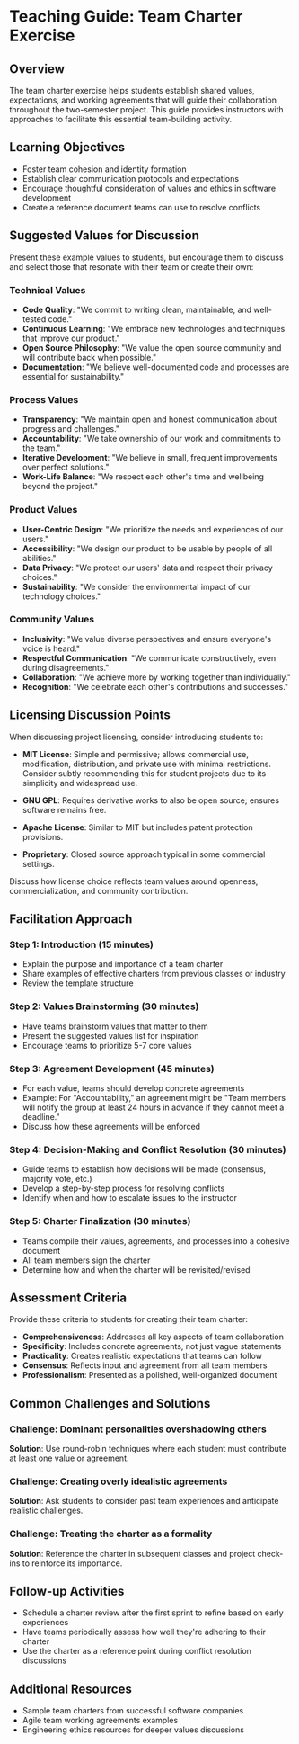 # Teaching Guide: Team Charter Exercise

## Overview
The team charter exercise helps students establish shared values, expectations, and working agreements that will guide their collaboration throughout the two-semester project. This guide provides instructors with approaches to facilitate this essential team-building activity.

## Learning Objectives
- Foster team cohesion and identity formation
- Establish clear communication protocols and expectations
- Encourage thoughtful consideration of values and ethics in software development
- Create a reference document teams can use to resolve conflicts

## Suggested Values for Discussion
Present these example values to students, but encourage them to discuss and select those that resonate with their team or create their own:

### Technical Values
- **Code Quality**: "We commit to writing clean, maintainable, and well-tested code."
- **Continuous Learning**: "We embrace new technologies and techniques that improve our product."
- **Open Source Philosophy**: "We value the open source community and will contribute back when possible."
- **Documentation**: "We believe well-documented code and processes are essential for sustainability."

### Process Values
- **Transparency**: "We maintain open and honest communication about progress and challenges."
- **Accountability**: "We take ownership of our work and commitments to the team."
- **Iterative Development**: "We believe in small, frequent improvements over perfect solutions."
- **Work-Life Balance**: "We respect each other's time and wellbeing beyond the project."

### Product Values
- **User-Centric Design**: "We prioritize the needs and experiences of our users."
- **Accessibility**: "We design our product to be usable by people of all abilities."
- **Data Privacy**: "We protect our users' data and respect their privacy choices."
- **Sustainability**: "We consider the environmental impact of our technology choices."

### Community Values
- **Inclusivity**: "We value diverse perspectives and ensure everyone's voice is heard."
- **Respectful Communication**: "We communicate constructively, even during disagreements."
- **Collaboration**: "We achieve more by working together than individually."
- **Recognition**: "We celebrate each other's contributions and successes."

## Licensing Discussion Points
When discussing project licensing, consider introducing students to:

- **MIT License**: Simple and permissive; allows commercial use, modification, distribution, and private use with minimal restrictions. Consider subtly recommending this for student projects due to its simplicity and widespread use.

- **GNU GPL**: Requires derivative works to also be open source; ensures software remains free.

- **Apache License**: Similar to MIT but includes patent protection provisions.

- **Proprietary**: Closed source approach typical in some commercial settings.

Discuss how license choice reflects team values around openness, commercialization, and community contribution.

## Facilitation Approach

### Step 1: Introduction (15 minutes)
- Explain the purpose and importance of a team charter
- Share examples of effective charters from previous classes or industry
- Review the template structure

### Step 2: Values Brainstorming (30 minutes)
- Have teams brainstorm values that matter to them
- Present the suggested values list for inspiration
- Encourage teams to prioritize 5-7 core values

### Step 3: Agreement Development (45 minutes)
- For each value, teams should develop concrete agreements
- Example: For "Accountability," an agreement might be "Team members will notify the group at least 24 hours in advance if they cannot meet a deadline."
- Discuss how these agreements will be enforced

### Step 4: Decision-Making and Conflict Resolution (30 minutes)
- Guide teams to establish how decisions will be made (consensus, majority vote, etc.)
- Develop a step-by-step process for resolving conflicts
- Identify when and how to escalate issues to the instructor

### Step 5: Charter Finalization (30 minutes)
- Teams compile their values, agreements, and processes into a cohesive document
- All team members sign the charter
- Determine how and when the charter will be revisited/revised

## Assessment Criteria
Provide these criteria to students for creating their team charter:

- **Comprehensiveness**: Addresses all key aspects of team collaboration
- **Specificity**: Includes concrete agreements, not just vague statements
- **Practicality**: Creates realistic expectations that teams can follow
- **Consensus**: Reflects input and agreement from all team members
- **Professionalism**: Presented as a polished, well-organized document

## Common Challenges and Solutions

### Challenge: Dominant personalities overshadowing others
**Solution**: Use round-robin techniques where each student must contribute at least one value or agreement.

### Challenge: Creating overly idealistic agreements
**Solution**: Ask students to consider past team experiences and anticipate realistic challenges.

### Challenge: Treating the charter as a formality
**Solution**: Reference the charter in subsequent classes and project check-ins to reinforce its importance.

## Follow-up Activities
- Schedule a charter review after the first sprint to refine based on early experiences
- Have teams periodically assess how well they're adhering to their charter
- Use the charter as a reference point during conflict resolution discussions

## Additional Resources
- Sample team charters from successful software companies
- Agile team working agreements examples
- Engineering ethics resources for deeper values discussions